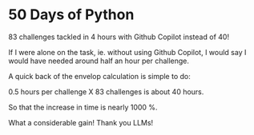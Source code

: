 # 50 Days of Python

83 challenges tackled in 4 hours with Github Copilot instead of 40!

If I were alone on the task, ie. without using Github Copilot, I would say I would have needed around half an hour per challenge. 

A quick back of the envelop calculation is simple to do:

0.5 hours per challenge X 83 challenges is about 40 hours.

So that the increase in time is nearly 1000 %.

What a considerable gain! Thank you LLMs!

